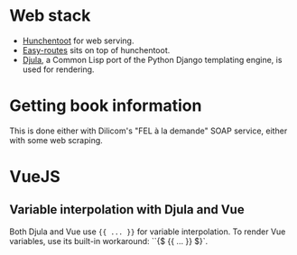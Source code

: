 # Web stack

* [Hunchentoot](https://github.com/edicl/hunchentoot) for web serving.
* [Easy-routes](https://github.com/mmontone/easy-routes) sits on top of hunchentoot.
* [Djula](https://quickref.common-lisp.net/djula.html), a Common Lisp port of the Python Django templating engine, is used for rendering.

# Getting book information

This is done either with Dilicom's "FEL à la demande" SOAP service, either with some web scraping.

# VueJS

## Variable interpolation with Djula and Vue

Both Djula and Vue use `{{ ... }}` for variable interpolation. To render Vue variables, use its built-in workaround: ``{$ {{ ... }} $}`.
